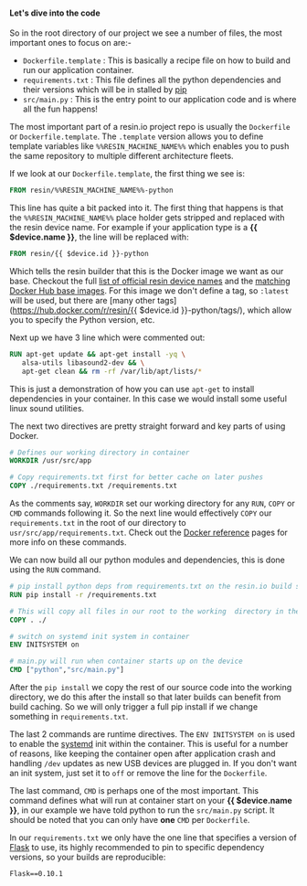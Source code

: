 #### Let's dive into the code
<!-- project link: https://github.com/resin-io-projects/simple-server-python -->
So in the root directory of our project we see a number of files, the most important ones to focus on are:-
* `Dockerfile.template` : This is basically a recipe file on how to build and run our application container.
* `requirements.txt` : This file defines all the python dependencies and their versions which will be in stalled by [pip][pip-package-manager]
* `src/main.py` : This is the entry point to our application code and is where all the fun happens!

The most important part of a resin.io project repo is usually the `Dockerfile` or `Dockerfile.template`. The `.template` version allows you to define template variables like `%%RESIN_MACHINE_NAME%%` which enables you to push the same repository to multiple different architecture fleets.

If we look at our `Dockerfile.template`, the first thing we see is:
```Dockerfile
FROM resin/%%RESIN_MACHINE_NAME%%-python
```
This line has quite a bit packed into it. The first thing that happens is that the `%%RESIN_MACHINE_NAME%%` place holder gets stripped and replaced with the resin device name. For example if your application type is a **{{ $device.name }}**, the line will be replaced with:
```Dockerfile
FROM resin/{{ $device.id }}-python
```
Which tells the resin builder that this is the Docker image we want as our base. Checkout the full [list of official resin device names][listOfResinNames] and the [matching Docker Hub base images][resinDockerHub]. For this image we don't define a tag, so `:latest` will be used, but there are [many other tags](https://hub.docker.com/r/resin/{{ $device.id }}-python/tags/), which allow you to specify the Python version, etc.

Next up we have 3 line which were commented out:
```Dockerfile
RUN apt-get update && apt-get install -yq \
   alsa-utils libasound2-dev && \
   apt-get clean && rm -rf /var/lib/apt/lists/*
```
This is just a demonstration of how you can use `apt-get` to install dependencies in your container. In this case we would install some useful linux sound utilities.

The next two directives are pretty straight forward and key parts of using Docker.
```Dockerfile
# Defines our working directory in container
WORKDIR /usr/src/app

# Copy requirements.txt first for better cache on later pushes
COPY ./requirements.txt /requirements.txt
```
As the comments say, `WORKDIR` set our working directory for any `RUN`, `COPY` or `CMD` commands following it. So the next line would effectively `COPY` our `requirements.txt` in the root of our directory to `usr/src/app/requirements.txt`. Check out the [Docker reference][docker-ref] pages for more info on these commands.

We can now build all our python modules and dependencies, this is done using the `RUN` command.
```Dockerfile
# pip install python deps from requirements.txt on the resin.io build server
RUN pip install -r /requirements.txt

# This will copy all files in our root to the working  directory in the container
COPY . ./

# switch on systemd init system in container
ENV INITSYSTEM on

# main.py will run when container starts up on the device
CMD ["python","src/main.py"]
```
After the `pip install` we copy the rest of our source code into the working directory, we do this after the install so that later builds can benefit from build caching. So we will only trigger a full pip install if we change something in `requirements.txt`.

The last 2 commands are runtime directives. The `ENV INITSYSTEM on` is used to enable the [systemd][systemd-link] init within the container. This is useful for a number of reasons, like keeping the container open after application crash and handling `/dev` updates as new USB devices are plugged in. If you don't want an init system, just set it to `off` or remove the line for the `Dockerfile`.

The last command, `CMD` is perhaps one of the most important. This command defines what will run at container start on your **{{ $device.name }}**, in our example we have told python to run the `src/main.py` script. It should be noted that you can only have **one** `CMD` per `Dockerfile`.

In our `requirements.txt` we only have the one line that specifies a version of [Flask][flask-link] to use, its highly recommended to pin to specific dependency versions, so your builds are reproducible:
```
Flask==0.10.1
```

[resinDockerHub]:https://hub.docker.com/u/resin/
[docker-ref]:https://docs.docker.com/engine/reference/builder/
[systemd-link]:https://en.wikipedia.org/wiki/Systemd
[listOfResinNames]:/devicetypes/
[pip-package-manager]:https://en.wikipedia.org/wiki/Pip_(package_manager)
[flask-link]:http://flask.pocoo.org/
